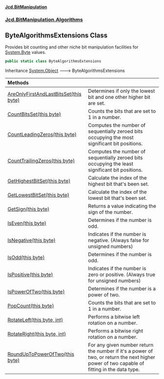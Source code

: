 #### [Jcd.BitManipulation](index 'index')

### [Jcd.BitManipulation.Algorithms](Jcd.BitManipulation.Algorithms 'Jcd.BitManipulation.Algorithms')

## ByteAlgorithmsExtensions Class

Provides bit counting and other niche bit manipulation facilities
for [System.Byte](https://docs.microsoft.com/en-us/dotnet/api/System.Byte 'System.Byte') values.

```csharp
public static class ByteAlgorithmsExtensions
```

Inheritance [System.Object](https://docs.microsoft.com/en-us/dotnet/api/System.Object 'System.Object') &#129106; ByteAlgorithmsExtensions

| Methods                                                                                                                                                                                                                               |                                                                                                                                            |
|:--------------------------------------------------------------------------------------------------------------------------------------------------------------------------------------------------------------------------------------|:-------------------------------------------------------------------------------------------------------------------------------------------|
| [AreOnlyFirstAndLastBitsSet(this byte)](Jcd.BitManipulation.Algorithms.ByteAlgorithmsExtensions.AreOnlyFirstAndLastBitsSet(thisbyte) 'Jcd.BitManipulation.Algorithms.ByteAlgorithmsExtensions.AreOnlyFirstAndLastBitsSet(this byte)') | Determines if only the lowest bit and one other higher bit are set.                                                                        |
| [CountBitsSet(this byte)](Jcd.BitManipulation.Algorithms.ByteAlgorithmsExtensions.CountBitsSet(thisbyte) 'Jcd.BitManipulation.Algorithms.ByteAlgorithmsExtensions.CountBitsSet(this byte)')                                           | Counts the bits that are set to 1 in a number.                                                                                             |
| [CountLeadingZeros(this byte)](Jcd.BitManipulation.Algorithms.ByteAlgorithmsExtensions.CountLeadingZeros(thisbyte) 'Jcd.BitManipulation.Algorithms.ByteAlgorithmsExtensions.CountLeadingZeros(this byte)')                            | Computes the number of sequentially zeroed bits occupying the most significant bit positions.                                              |
| [CountTrailingZeros(this byte)](Jcd.BitManipulation.Algorithms.ByteAlgorithmsExtensions.CountTrailingZeros(thisbyte) 'Jcd.BitManipulation.Algorithms.ByteAlgorithmsExtensions.CountTrailingZeros(this byte)')                         | Computes the number of sequentially zeroed bits occupying the least significant bit positions.                                             |
| [GetHighestBitSet(this byte)](Jcd.BitManipulation.Algorithms.ByteAlgorithmsExtensions.GetHighestBitSet(thisbyte) 'Jcd.BitManipulation.Algorithms.ByteAlgorithmsExtensions.GetHighestBitSet(this byte)')                               | Calculate the index of the highest bit that's been set.                                                                                    |
| [GetLowestBitSet(this byte)](Jcd.BitManipulation.Algorithms.ByteAlgorithmsExtensions.GetLowestBitSet(thisbyte) 'Jcd.BitManipulation.Algorithms.ByteAlgorithmsExtensions.GetLowestBitSet(this byte)')                                  | Calculate the index of the lowest bit that's been set.                                                                                     |
| [GetSign(this byte)](Jcd.BitManipulation.Algorithms.ByteAlgorithmsExtensions.GetSign(thisbyte) 'Jcd.BitManipulation.Algorithms.ByteAlgorithmsExtensions.GetSign(this byte)')                                                          | Returns a value indicating the sign of the number.                                                                                         |
| [IsEven(this byte)](Jcd.BitManipulation.Algorithms.ByteAlgorithmsExtensions.IsEven(thisbyte) 'Jcd.BitManipulation.Algorithms.ByteAlgorithmsExtensions.IsEven(this byte)')                                                             | Determines if the number is odd.                                                                                                           |
| [IsNegative(this byte)](Jcd.BitManipulation.Algorithms.ByteAlgorithmsExtensions.IsNegative(thisbyte) 'Jcd.BitManipulation.Algorithms.ByteAlgorithmsExtensions.IsNegative(this byte)')                                                 | Indicates if the number is negative. (Always false for unsigned numbers)                                                                   |
| [IsOdd(this byte)](Jcd.BitManipulation.Algorithms.ByteAlgorithmsExtensions.IsOdd(thisbyte) 'Jcd.BitManipulation.Algorithms.ByteAlgorithmsExtensions.IsOdd(this byte)')                                                                | Determines if the number is odd.                                                                                                           |
| [IsPositive(this byte)](Jcd.BitManipulation.Algorithms.ByteAlgorithmsExtensions.IsPositive(thisbyte) 'Jcd.BitManipulation.Algorithms.ByteAlgorithmsExtensions.IsPositive(this byte)')                                                 | Indicates if the number is zero or positive. (Always true for unsigned numbers)                                                            |
| [IsPowerOfTwo(this byte)](Jcd.BitManipulation.Algorithms.ByteAlgorithmsExtensions.IsPowerOfTwo(thisbyte) 'Jcd.BitManipulation.Algorithms.ByteAlgorithmsExtensions.IsPowerOfTwo(this byte)')                                           | Determines if the number is a power of two.                                                                                                |
| [PopCount(this byte)](Jcd.BitManipulation.Algorithms.ByteAlgorithmsExtensions.PopCount(thisbyte) 'Jcd.BitManipulation.Algorithms.ByteAlgorithmsExtensions.PopCount(this byte)')                                                       | Counts the bits that are set to 1 in a number.                                                                                             |
| [RotateLeft(this byte, int)](Jcd.BitManipulation.Algorithms.ByteAlgorithmsExtensions.RotateLeft(thisbyte,int) 'Jcd.BitManipulation.Algorithms.ByteAlgorithmsExtensions.RotateLeft(this byte, int)')                                   | Performs a bitwise left rotation on a number.                                                                                              |
| [RotateRight(this byte, int)](Jcd.BitManipulation.Algorithms.ByteAlgorithmsExtensions.RotateRight(thisbyte,int) 'Jcd.BitManipulation.Algorithms.ByteAlgorithmsExtensions.RotateRight(this byte, int)')                                | Performs a bitwise right rotation on a number.                                                                                             |
| [RoundUpToPowerOfTwo(this byte)](Jcd.BitManipulation.Algorithms.ByteAlgorithmsExtensions.RoundUpToPowerOfTwo(thisbyte) 'Jcd.BitManipulation.Algorithms.ByteAlgorithmsExtensions.RoundUpToPowerOfTwo(this byte)')                      | For any given number return the number if it's a power of two, or return the next higher power of two capable of fitting in the data type. |
